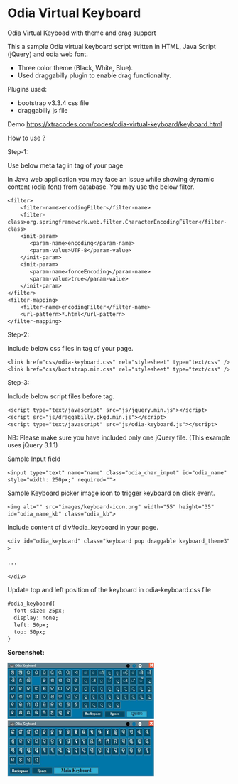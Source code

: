 # Odia Virtual Keyboard
Odia Virtual Keyboad with theme and drag support

This a sample Odia virtual keyboard script written in HTML, Java Script (jQuery) and odia web font.

* Three color theme (Black, White, Blue).
* Used draggabilly plugin to enable drag functionality.

Plugins used:
* bootstrap v3.3.4 css file
* draggabilly js file

Demo
https://xtracodes.com/codes/odia-virtual-keyboard/keyboard.html

How to use ?

Step-1:

Use below meta tag in <head> tag of your page

<meta http-equiv="Content-Type" content="text/html; charset=utf-8" />

In Java web application you may face an issue while showing dynamic content (odia font) from database. You may use the below filter.

	<filter>  
	    <filter-name>encodingFilter</filter-name>  
	    <filter-class>org.springframework.web.filter.CharacterEncodingFilter</filter-class>  
	    <init-param>  
	       <param-name>encoding</param-name>  
	       <param-value>UTF-8</param-value>  
	    </init-param>  
	    <init-param>  
	       <param-name>forceEncoding</param-name>  
	       <param-value>true</param-value>  
	    </init-param>  
	</filter>  
	<filter-mapping>  
	    <filter-name>encodingFilter</filter-name>  
	    <url-pattern>*.html</url-pattern>  
	</filter-mapping> 


Step-2:

Include below css files in <head> tag of your page. 

	<link href="css/odia-keyboard.css" rel="stylesheet" type="text/css" />
	<link href="css/bootstrap.min.css" rel="stylesheet" type="text/css" />

Step-3:

Include below script files before </body> tag. 

	<script type="text/javascript" src="js/jquery.min.js"></script>
	<script src="js/draggabilly.pkgd.min.js"></script>
	<script type="text/javascript" src="js/odia-keyboard.js"></script>

NB: Please make sure you have included only one jQuery file. (This example uses jQuery 3.1.1)

Sample Input field

	<input type="text" name="name" class="odia_char_input" id="odia_name" style="width: 250px;" required="">

Sample Keyboard picker image icon to trigger keyboard on click event.

	<img alt="" src="images/keyboard-icon.png" width="55" height="35" id="odia_name_kb" class="odia_kb">


Include content of div#odia_keyboard in your page.

	<div id="odia_keyboard" class="keyboard pop draggable keyboard_theme3" >

	...

	</div>
	
Update top and left position of the keyboard in odia-keyboard.css file

	#odia_keyboard{
	  font-size: 25px; 
	  display: none; 
	  left: 50px; 
	  top: 50px;
	}
	
<b>Screenshot:</b>

<img alt="" src="screenshots/odia-keyboard-screenshot.jpg" width="330" height="127" />

<img alt="" src="screenshots/odia-keyboard-screenshot-2.jpg" width="330" height="127" />
	
